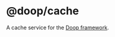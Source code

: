 @doop/cache
==================

A cache service for the [Doop framework](https://github.com/MomsFriendlyDevCo/Doop).
